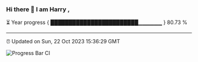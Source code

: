 ### Hi there 👋 I am Harry , 

⏳ Year progress { ████████████████████████▁▁▁▁▁▁ } 80.73 %

---

⏰ Updated on Sun, 22 Oct 2023 15:36:29 GMT

![Progress Bar CI](https://github.com/duykhang68/duykhang68/workflows/Progress%20Bar%20CI/badge.svg)
